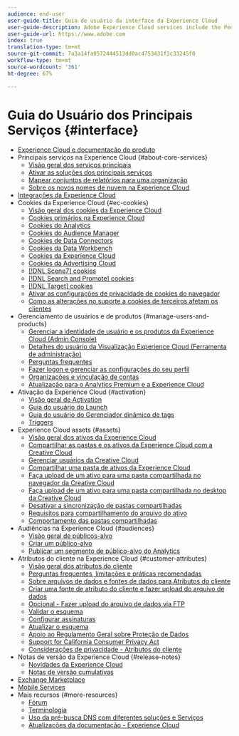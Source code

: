 ```yaml
---
audience: end-user
user-guide-title: Guia do usuário da interface da Experience Cloud
user-guide-description: Adobe Experience Cloud services include the People (Audiences and Customer Attributes), Offers, Experience Platform Launch, and Mobile Services.
user-guide-url: https://www.adobe.com
index: true
translation-type: tm+mt
source-git-commit: 7a3a14fa8572444513dd0ac4753431f3c33245f0
workflow-type: tm+mt
source-wordcount: '361'
ht-degree: 67%

---
```



# Guia do Usuário dos Principais Serviços {#interface}

+ [Experience Cloud e documentação do produto](experience-cloud.md)
+ Principais serviços na Experience Cloud {#about-core-services}
   + [Visão geral dos serviços principais](core-services-landing.md)
   + [Ativar as soluções dos principais serviços](core-services/core-services.md)
   + [Mapear conjuntos de relatórios para uma organização](core-services/report-suite-mapping.md)
   + [Sobre os novos nomes de nuvem na Experience Cloud](solutions-core-services.md)
+ [Integrações da Experience Cloud](marketing-cloud-integrations.md)
+ Cookies da Experience Cloud {#ec-cookies}
   + [Visão geral dos cookies da Experience Cloud](cookies/cookies-privacy.md)
   + [Cookies primários na Experience Cloud](cookies/cookies-first-party.md)
   + [Cookies do Analytics](cookies/cookies-analytics.md)
   + [Cookies do Audience Manager](cookies/cookies-am.md)
   + [Cookies de Data Connectors](cookies/cookies-dc.md)
   + [Cookies da Data Workbench](cookies/cookies-insight.md)
   + [Cookies da Experience Cloud](cookies/cookies-mc.md)
   + [Cookies da Advertising Cloud](cookies/cookies-advertising-cloud.md)
   + [[!DNL Scene7] cookies](cookies/cookies-s7.md)
   + [[!DNL Search and Promote] cookies](cookies/cookies-snp.md)
   + [[!DNL Target] cookies](cookies/cookies-target.md)
   + [Ativar as configurações de privacidade de cookies do navegador](cookies/browser-cookie-settings.md)
   + [Como as alterações no suporte a cookies de terceiros afetam os clientes](cookies/cookies-thirdparty.md)
+ Gerenciamento de usuários e de produtos {#manage-users-and-products}
   + [Gerenciar a identidade de usuário e os produtos da Experience Cloud (Admin Console)](admin-getting-started/admin-getting-started.md)
   + [Detalhes do usuário da Visualização Experience Cloud (Ferramenta de administração)](admin-getting-started/admin-tool-experience-cloud.md)
   + [Perguntas frequentes](admin-getting-started/faq.md)
   + [Fazer logon e gerenciar as configurações do seu perfil](admin-getting-started/getting-started-experience-cloud.md)
   + [Organizações e vinculação de contas](admin-getting-started/organizations.md)
   + [Atualização para o Analytics Premium e a Experience Cloud](admin-getting-started/upgrade-to-analytics-premium.md)
+ Ativação da Experience Cloud {#activation}
   + [Visão geral de Activation](activation/activation.md)
   + [Guia do usuário do Launch](https://docs.adobe.com/content/help/pt-BR/launch/using/overview.html)
   + [Guia do usuário do Gerenciador dinâmico de tags](https://docs.adobe.com/content/help/pt-BR/dtm/using/dtm-home.html)
   + [Triggers](activation/triggers.md)
+ Experience Cloud assets {#assets}
   + [Visão geral dos ativos da Experience Cloud](experience-cloud-assets/experience-cloud-assets.md)
   + [Compartilhar as pastas e os ativos da Experience Cloud com a Creative Cloud](experience-cloud-assets/creative-cloud.md)
   + [Gerenciar usuários da Creative Cloud](experience-cloud-assets/t-admin-add-cc-user.md)
   + [Compartilhar uma pasta de ativos da Experience Cloud](experience-cloud-assets/t-share-creative-cloud.md)
   + [Faça upload de um ativo para uma pasta compartilhada no navegador da Creative Cloud](experience-cloud-assets/t-upload-asset-cc.md)
   + [Faça upload de um ativo para uma pasta compartilhada no desktop da Creative Cloud](experience-cloud-assets/t-cc-asset-upload-thor.md)
   + [Desativar a sincronização de pastas compartilhadas](experience-cloud-assets/t-disable-asset-sync.md)
   + [Requisitos para compartilhamento do arquivo do ativo](experience-cloud-assets/assets-file-reqs.md)
   + [Comportamento das pastas compartilhadas](experience-cloud-assets/asset-behavior.md)
+ Audiências na Experience Cloud {#audiences}
   + [Visão geral de públicos-alvo](audience-library/audience-library.md)
   + [Criar um público-alvo](audience-library/t-audience-create.md)
   + [Publicar um segmento de público-alvo do Analytics](audience-library/t-publish-audience-segment.md)
+ Atributos do cliente na Experience Cloud {#customer-attributes}
   + [Visão geral dos atributos do cliente](attributes/attributes.md)
   + [Perguntas frequentes, limitações e práticas recomendadas](attributes/faq-crs.md)
   + [Sobre arquivos de dados e fontes de dados para Atributos do cliente](attributes/crs-data-file.md)
   + [Criar uma fonte de atributo do cliente e fazer upload do arquivo de dados](attributes/t-crs-usecase.md)
   + [Opcional - Fazer upload do arquivo de dados via FTP](attributes/t-upload-attributes-ftp.md)
   + [Validar o esquema](attributes/validate-schema.md)
   + [Configurar assinaturas](attributes/subscription.md)
   + [Atualizar o esquema](attributes/t-update-schema.md)
   + [Apoio ao Regulamento Geral sobre Proteção de Dados](attributes/gdpr.md)
   + [Support for California Consumer Privacy Act](attributes/ccpa.md)
   + [Considerações de privacidade - Atributos do cliente](attributes/privacy-mac.md)
+ Notas de versão da Experience Cloud {#release-notes}
   + [Novidades da Experience Cloud](https://docs.adobe.com/content/help/pt-BR/release-notes/experience-cloud/current.html)
   + [Notas de versão cumulativas](marketing-cloud-interface/release-notes.md)
+ [Exchange Marketplace](exchange.md)
+ [Mobile Services](https://docs.adobe.com/content/help/pt-BR/mobile-services/using/home.html)
+ Mais recursos {#more-resources}
   + [Fórum](https://forums.adobe.com/community/experience-cloud)
   + [Terminologia](terms.md)
   + [Uso da pré-busca DNS com diferentes soluções e Serviços](dns-prefetch.md)
   + [Atualizações da documentação - Experience Cloud](doc-updates.md)
